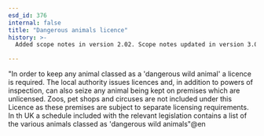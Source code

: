 ```yaml
---
esd_id: 376
internal: false
title: "Dangerous animals licence"
history: >-
  Added scope notes in version 2.02. Scope notes updated in version 3.00 to cover the full scope of the service. Term name changed from 'Licence - exotic, dangerous or wild animals' to 'Licences - dangerous animals' in version 3.00. Name changed to 'Dangerous animal licence' in version 4.00.

---
```


"In order to keep any animal classed as a 'dangerous wild animal' a licence is required. The local authority issues licences and, in addition to powers of inspection, can also seize any animal being kept on premises which are unlicensed. Zoos, pet shops and circuses are not included under this Licence as these premises are subject to separate licensing requirements.
In th UK a schedule included with the relevant legislation contains a list of the various animals classed as 'dangerous wild animals"@en

